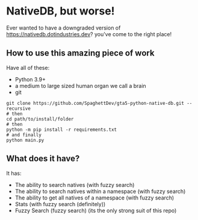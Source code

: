 # NativeDB, but worse!
Ever wanted to have a downgraded version of https://nativedb.dotindustries.dev? you've come to the right place!

## How to use this amazing piece of work
Have all of these:
 - Python 3.9+
 - a medium to large sized human organ we call a brain
 - git

```shell
git clone https://github.com/SpaghettDev/gta5-python-native-db.git --recursive
# then
cd path/to/install/folder
# then
python -m pip install -r requirements.txt
# and finally
python main.py
```

## What does it have?
It has:
 - The ability to search natives (with fuzzy search)
 - The ability to search natives within a namespace (with fuzzy search)
 - The ability to get all natives of a namespace (with fuzzy search)
 - Stats (with fuzzy search (definitely))
 - Fuzzy Search (fuzzy search) (its the only strong suit of this repo)
